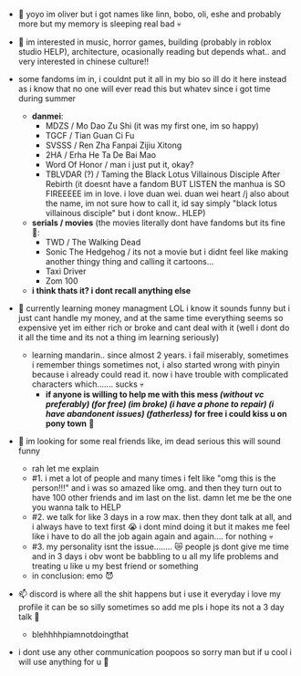 - 👋 yoyo im oliver but i got names like linn, bobo, oli, eshe and probably more but my memory is sleeping real bad :skull:

- 👀 im interested in music, horror games, building (probably in roblox studio HELP), architecture, ocasionally reading but depends what.. and very interested in chinese culture!!
- some fandoms im in, i couldnt put it all in my bio  so ill do it here instead as i know that no one will ever read this but whatev since i got time during summer 
  - **danmei**:
    - MDZS / Mo Dao Zu Shi (it was my first one, im so happy)
    - TGCF / Tian Guan Ci Fu
    - SVSSS / Ren Zha Fanpai Zijiu Xitong
    - 2HA / Erha He Ta De Bai Mao
    - Word Of Honor / man i just put it, okay?
    - TBLVDAR (?) / Taming the Black Lotus Villainous Disciple After Rebirth (it doesnt have a fandom BUT LISTEN the manhua is SO FIREEEEE im in love. i love duan wei. duan wei heart /j also about the name, im not sure how to call it, id say simply "black lotus villainous disciple" but i dont know.. HLEP)
  - **serials / movies** (the movies literally dont have fandoms but its fine :rofl::
    - TWD / The Walking Dead
    - Sonic The Hedgehog / its not a movie but i didnt feel like making another thingy thing and calling it cartoons...
    - Taxi Driver
    - Zom 100
  - **i think thats it? i dont recall anything else**


- 🌱 currently learning money managment LOL i know it sounds funny but i just cant handle my money, and at the same time everything seems so expensive yet im either rich or broke and cant deal with it (well i dont do it all the time and its not a thing im learning seriously)
    - learning mandarin.. since almost 2 years. i fail miserably, sometimes i remember things sometimes not, i also started wrong with pinyin because i already could read it. now i have trouble with complicated characters which....... sucks :skull:
      - **if anyone is willing to help me with this mess *(without vc preferably) (for free) (im broke) (i have a phone to repair) (i have abandonent issues) (fatherless)* for free i could kiss u on pony town** :pleading_face:

- 💞️ im looking for some real friends like, im dead serious this will sound funny 
     - rah let me explain
     - #1. i met a lot of people and many times i felt like "omg this is the person!!!" and i was so amazed like omg. and then they turn out to have 100 other friends and im last on the list. damn let me be the one you wanna talk to HELP
     - #2. we talk for like 3 days in a row max. then they dont talk at all, and i always have to text first :sob: i dont mind doing it but it makes me feel like i have to do all the job again again and again.... for nothing :skull:
     - #3. my personality isnt the issue........ :crying_cat_face: people js dont give me time and in 3 days i obv wont be babbling to u all my life problems and treating u like u my best friend or something
  - in conclusion: emo :smiling_imp:

- 📫 discord is where all the shit happens but i use it everyday i love my profile it can be so silly sometimes so add me pls i hope its not a 3 day talk :pray: 
     - blehhhhpiamnotdoingthat
- i dont use any other communication poopoos so sorry man but if u cool i will use anything for u :pleading_face:

<!---
oliveaar/oliveaar is a ✨ special ✨ repository because its `README.md` (this file) appears on your GitHub profile.
You can click the Preview link to take a look at your changes.
--->
